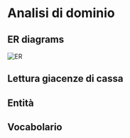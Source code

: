 # Analisi di dominio

## ER diagrams
![ER](.Images/ER01.png)

## Lettura giacenze di cassa

## Entità

## Vocabolario




